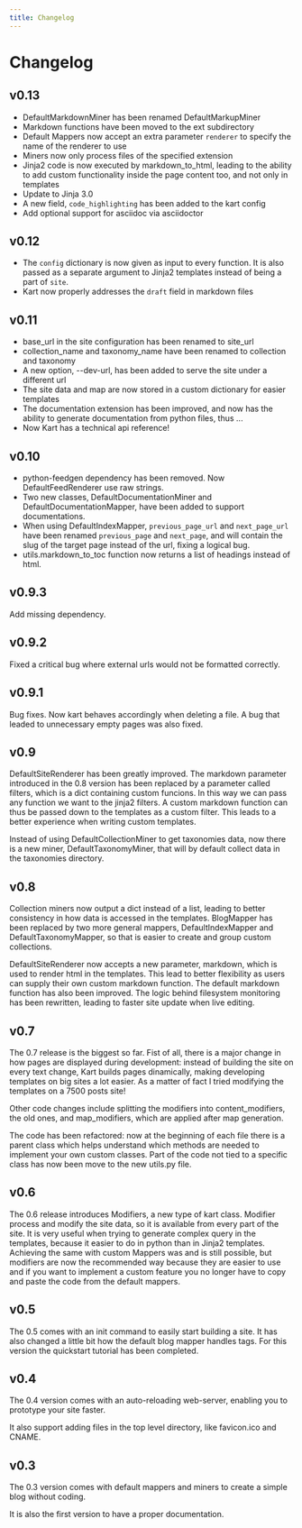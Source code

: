 ```yaml
---
title: Changelog
---
```


# Changelog


## v0.13

* DefaultMarkdownMiner has been renamed DefaultMarkupMiner
* Markdown functions have been moved to the ext subdirectory
* Default Mappers now accept an extra parameter ``renderer`` to specify the name of the renderer to use
* Miners now only process files of the specified extension
* Jinja2 code is now executed by markdown_to_html, leading to the ability to add custom functionality inside the page content too, and not only in templates
* Update to Jinja 3.0
* A new field, ``code_highlighting`` has been added to the kart config
* Add optional support for asciidoc via asciidoctor

## v0.12

* The ``config`` dictionary is now given as input to every function. It is also passed as a separate argument to Jinja2 templates instead of being a part of ``site``.
* Kart now properly addresses the ``draft`` field in markdown files

## v0.11

* base_url in the site configuration has been renamed to site_url
* collection_name and taxonomy_name have been renamed to collection and taxonomy
* A new option, --dev-url, has been added to serve the site under a different url
* The site data and map are now stored in a custom dictionary for easier templates
* The documentation extension has been improved, and now has the ability to generate documentation from python files, thus ...
* Now Kart has a technical api reference!

## v0.10

* python-feedgen dependency has been removed. Now DefaultFeedRenderer use raw strings.
* Two new classes, DefaultDocumentationMiner and DefaultDocumentationMapper, have been added to support documentations.
* When using DefaultIndexMapper, ``previous_page_url`` and ``next_page_url`` have been renamed ``previous_page`` and ``next_page``, and will contain the slug of the target page instead of the url, fixing a logical bug.
* utils.markdown_to_toc function now returns a list of headings instead of html.

## v0.9.3
Add missing dependency.

## v0.9.2
Fixed a critical bug where external urls would not be formatted correctly.

## v0.9.1
Bug fixes. Now kart behaves accordingly when deleting a file. A bug that leaded to unnecessary empty pages was also fixed.


## v0.9
DefaultSiteRenderer has been greatly improved. The markdown parameter introduced in the 0.8 version has been replaced by a parameter called filters, which is a dict containing custom funcions. In this way we can pass any function we want to the jinja2 filters. A custom markdown function can thus be passed down to the templates as a custom filter. This leads to a better experience when writing custom templates.

Instead of using DefaultCollectionMiner to get taxonomies data, now there is a new miner, DefaultTaxonomyMiner, that will by default collect data in the taxonomies directory.  


## v0.8
Collection miners now output a dict instead of a list, leading to better consistency in how data is accessed in the templates. BlogMapper has been replaced by two more general mappers, DefaultIndexMapper and DefaultTaxonomyMapper, so that is easier to create and group custom collections.

DefaultSiteRenderer now accepts a new parameter, markdown, which is used to render html in the templates. This lead to better flexibility as users can supply their own custom markdown function. The default markdown function has also been improved. The logic behind filesystem monitoring has been rewritten, leading to faster site update when live editing.


## v0.7
The 0.7 release is the biggest so far. Fist of all, there is a major change in how pages are displayed during development: instead of building the site on every text change, Kart builds pages dinamically, making developing templates on big sites a lot easier. As a matter of fact I tried modifying the templates on a 7500 posts site!

Other code changes include splitting the modifiers into content_modifiers, the old ones, and map_modifiers, which are applied after map generation.

The code has been refactored: now at the beginning of each file there is a parent class which helps understand which methods are needed to implement your own custom classes. Part of the code not tied to a specific class has now been move to the new utils.py file.


## v0.6
The 0.6 release introduces Modifiers, a new type of kart class. Modifier process and modify the site data, so it is available from every part of the site. It is very useful when trying to generate complex query in the templates, because it easier to do in python than in Jinja2 templates. Achieving the same with custom Mappers was and is still possible, but modifiers are now the recommended way because they are easier to use and if you want to implement a custom feature you no longer have to copy and paste the code from the default mappers.


## v0.5
The 0.5 comes with an init command to easily start building a site. It has also changed a little bit how the default blog mapper handles tags. For this version the quickstart tutorial has been completed.


## v0.4
The 0.4 version comes with an auto-reloading web-server, enabling you to prototype your site faster.

It also support adding files in the top level directory, like favicon.ico and CNAME.


## v0.3
The 0.3 version comes with default mappers and miners to create a simple blog without coding.

It is also the first version to have a proper documentation.
